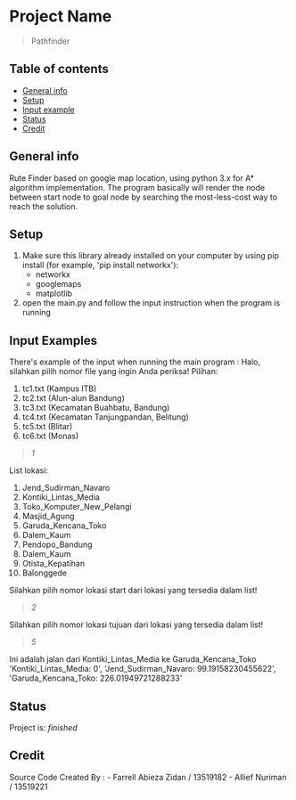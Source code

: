 # Project Name
> Pathfinder

## Table of contents
* [General info](#general-info)
* [Setup](#setup)
* [Input example](#input-example)
* [Status](#status)
* [Credit](#credit)

## General info
Rute Finder based on google map location, using python 3.x for A* algorithm implementation. 
The program basically will render the node between start node to goal node by searching the most-less-cost way to reach the solution.

## Setup
1. Make sure this library already installed on your computer by using pip install (for example, 'pip install networkx'):
    - networkx
    - googlemaps
    - matplotlib
2. open the main.py and follow the input instruction when the program is running

## Input Examples
There's example of the input when running the main program :
Halo, silahkan pilih nomor file yang ingin Anda periksa!
Pilihan:
1. tc1.txt (Kampus ITB)
2. tc2.txt (Alun-alun Bandung)
3. tc3.txt (Kecamatan Buahbatu, Bandung)
4. tc4.txt (Kecamatan Tanjungpandan, Belitung)
5. tc5.txt (Blitar)
6. tc6.txt (Monas)

> _1_


List lokasi:
1. Jend_Sudirman_Navaro
2. Kontiki_Lintas_Media
3. Toko_Komputer_New_Pelangi
4. Masjid_Agung
5. Garuda_Kencana_Toko
6. Dalem_Kaum
7. Pendopo_Bandung
8. Dalem_Kaum
9. Otista_Kepatihan
10. Balonggede


Silahkan pilih nomor lokasi start dari lokasi yang tersedia dalam list!
> _2_

Silahkan pilih nomor lokasi tujuan dari lokasi yang tersedia dalam list!
> _5_

Ini adalah jalan dari Kontiki_Lintas_Media ke Garuda_Kencana_Toko
'Kontiki_Lintas_Media: 0', 'Jend_Sudirman_Navaro: 99.19158230455622', 'Garuda_Kencana_Toko: 226.01949721288233'

## Status
Project is: _finished_

## Credit
Source Code Created By :
    - Farrell Abieza Zidan / 13519182
    - Allief Nuriman / 13519221
